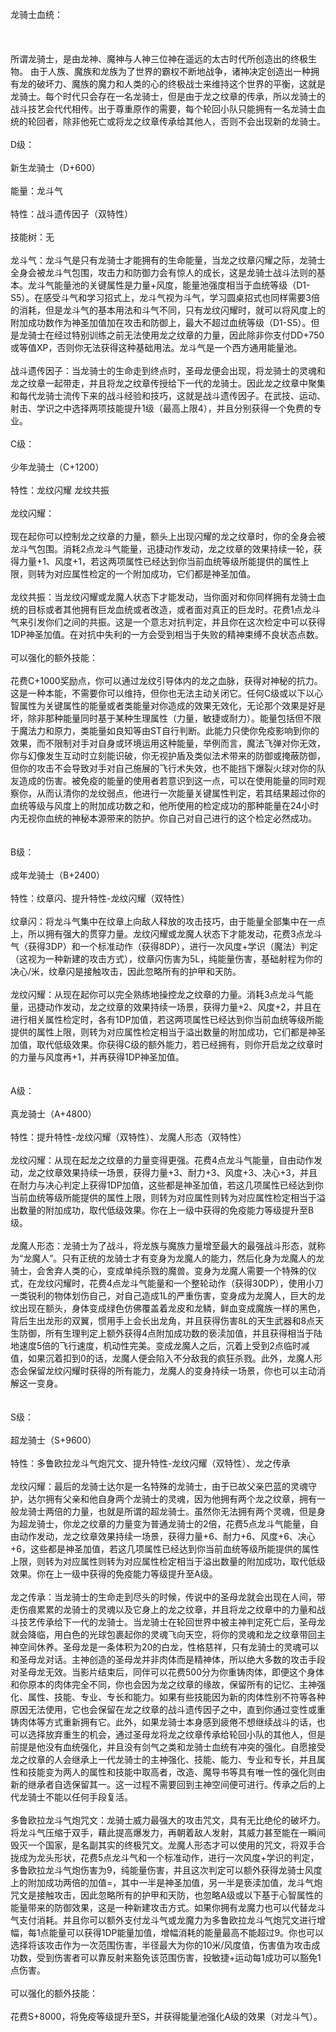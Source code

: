 <title>龙骑士血统</title>
<meta name="GENERATOR" content="WinCHM">
<meta http-equiv="Content-Type" content="text/html; charset=gb2312">
<br>龙骑士血统：
<br>
<br>
<br>
<br>所谓龙骑士，是由龙神、魔神与人神三位神在遥远的太古时代所创造出的终极生物。 由于人族、魔族和龙族为了世界的霸权不断地战争，诸神决定创造出一种拥有龙的破坏力、魔族的魔力和人类的心的终极战士来维持这个世界的平衡，这就是龙骑士。每个时代只会存在一名龙骑士，但是由于龙之纹章的传承，所以龙骑士的战斗技艺会代代相传。出于尊重原作的需要，每个轮回小队只能拥有一名龙骑士血统的轮回者，除非他死亡或将龙之纹章传承给其他人，否则不会出现新的龙骑士。
<br>
<br>D级：
<br>
<br>新生龙骑士（D+600）
<br>
<br>能量：龙斗气
<br>
<br>特性：战斗遗传因子（双特性）
<br>
<br>技能树：无
<br>
<br>龙斗气：龙斗气是只有龙骑士才能拥有的生命能量，当龙之纹章闪耀之际，龙骑士全身会被龙斗气包围，攻击力和防御力会有惊人的成长，这是龙骑士战斗法则的基本。龙斗气能量池的关键属性是力量+风度，能量池强度相当于血统等级（D1-S5）。在感受斗气和学习招式上，龙斗气视为斗气，学习圆桌招式也同样需要3倍的消耗，但是龙斗气的基本用法和斗气不同，只有龙纹闪耀时，就可以将风度上的附加成功数作为神圣加值加在攻击和防御上，最大不超过血统等级（D1-S5）。但是龙骑士在经过特别训练之前无法使用龙之纹章的力量，因此除非你支付DD+750或等值XP，否则你无法获得这种基础用法。龙斗气是一个西方通用能量池。
<br>
<br>战斗遗传因子：当龙骑士的生命走到终点时，圣母龙便会出现，将龙骑士的灵魂和龙之纹章一起带走，并且将龙之纹章传授给下一代的龙骑士。因此龙之纹章中聚集和每代龙骑士流传下来的战斗经验和技巧，这就是战斗遗传因子。在武技、运动、射击、学识之中选择两项技能提升1级（最高上限4），并且分别获得一个免费的专业。
<br>
<br>C级：
<br>
<br>少年龙骑士（C+1200）
<br>
<br>特性：龙纹闪耀 龙纹共振
<br> 
<br>龙纹闪耀：
<br>
<br>现在起你可以控制龙之纹章的力量，额头上出现闪耀的龙之纹章时，你的全身会被龙斗气包围。消耗2点龙斗气能量，迅捷动作发动，龙之纹章的效果持续一轮，获得力量+1、风度+1，若这两项属性已经达到你当前血统等级所能提供的属性上限，则转为对应属性检定的一个附加成功，它们都是神圣加值。
<br>
<br>龙纹共振：当龙纹闪耀或龙魔人状态下才能发动，当你面对和你同样拥有龙骑士血统的目标或者其他拥有巨龙血统或者改造，或者面对真正的巨龙时。花费1点龙斗气来引发你们之间的共振。这是一个意志对抗判定，并且你在这次检定中可以获得1DP神圣加值。在对抗中失利的一方会受到相当于失败的精神束缚不良状态点数。
<br>
<br>可以强化的额外技能：
<br>
<br>花费C+1000奖励点，你可以通过龙纹引导体内的龙之血脉，获得对神秘的抗力。这是一种本能，不需要你可以维持，但你也无法主动关闭它。任何C级或以下以心智属性为关键属性的能量或者类能量对你造成的效果无效化，无论那个效果是好是坏，除非那种能量同时基于某种生理属性（力量，敏捷或耐力）。能量包括但不限于魔法力和原力，类能量如良知等由ST自行判断。此能力只使你免疫影响到你的效果，而不限制对手对自身或环境运用这种能量，举例而言，魔法飞弹对你无效，你与幻像发生互动时立刻能识破，你无视护盾及类似法术带来的防御或掩蔽防御，但你的攻击不会导致对手对自己施展的飞行术失效，也不能挡下爆裂火球对你的队友造成的伤害。被免疫的能量的使用者若意识到这一点，可以在使用能量的同时观察你，从而认清你的龙纹弱点，他进行一次能量关键属性判定，若其结果超过你的血统等级与风度上的附加成功数之和，他所使用的检定成功的那种能量在24小时内无视你血统的神秘本源带来的防护。你自己对自己进行的这个检定必然成功。 
<br>
<br>
<br>B级：
<br>
<br>成年龙骑士（B+2400）
<br>
<br>特性：纹章闪、提升特性-龙纹闪耀（双特性）
<br>
<br>纹章闪：将龙斗气集中在纹章上向敌人释放的攻击技巧，由于能量全部集中在一点上，所以拥有强大的贯穿力量。龙纹闪耀或龙魔人状态下才能发动，花费3点龙斗气（获得3DP）和一个标准动作（获得8DP），进行一次风度+学识（魔法）判定（这视为一种新建的攻击方式），纹章闪伤害为5L，纯能量伤害，基础射程为你的决心/米，纹章闪是接触攻击，因此忽略所有的护甲和天防。
<br>
<br>龙纹闪耀：从现在起你可以完全熟练地操控龙之纹章的力量。消耗3点龙斗气能量，迅捷动作发动，龙之纹章的效果持续一场景，获得力量+2、风度+2，并且在进行相关属性检定时，各有1DP加值，若这两项属性已经达到你当前血统等级所能提供的属性上限，则转为对应属性检定相当于溢出数量的附加成功，它们都是神圣加值，取代低级效果。你获得C级的额外能力，若已经拥有，则你开启龙之纹章时的力量与风度再+1，并再获得1DP神圣加值。
<br>
<br>
<br>A级：
<br>
<br>真龙骑士（A+4800）
<br>
<br>特性：提升特性-龙纹闪耀（双特性）、龙魔人形态（双特性）
<br>
<br>龙纹闪耀：从现在起龙之纹章的力量变得更强。花费4点龙斗气能量，自由动作发动，龙之纹章效果持续一场景，获得力量+3、耐力+3、风度+3、决心+3，并且在耐力与决心判定上获得1DP加值，这些都是神圣加值，若这几项属性已经达到你当前血统等级所能提供的属性上限，则转为对应属性则转为对应属性检定相当于溢出数量的附加成功，取代低级效果。你在上一级中获得的免疫能力等级提升至B级。
<br>
<br>龙魔人形态：龙骑士为了战斗，将龙族与魔族力量增至最大的最强战斗形态，就称为“龙魔人”。只有正统的龙骑士才有变身为龙魔人的能力，然后化身为龙魔人的龙骑士，会舍弃人类的心，变成单纯杀戮的魔兽。变身为龙魔人需要一个特殊的仪式，在龙纹闪耀时，花费4点龙斗气能量和一个整轮动作（获得30DP），使用小刀一类锐利的物体划伤自己，对自己造成1L的严重伤害，变身成为龙魔人，巨大的龙纹出现在额头，身体变成绿色仿佛覆盖着龙皮和龙鳞，鲜血变成魔族一样的黑色，背后生出龙形的双翼，惯用手上会长出龙角，并且获得伤害8L的天生武器和8点天生防御，所有生理判定上额外获得4点附加成功数的亵渎加值，并且获得相当于陆地速度5倍的飞行速度，机动性完美。变成龙魔人之后，沉着上受到2点临时减值，如果沉着扣到0的话，龙魔人便会陷入不分敌我的疯狂杀戮。此外，龙魔人形态会保留龙纹闪耀时获得的所有能力，龙魔人的变身持续一场景，你也可以主动消解这一变身。
<br>
<br>
<br>S级：
<br>
<br>超龙骑士（S+9600）
<br>
<br>特性：多鲁欧拉龙斗气炮咒文、提升特性-龙纹闪耀（双特性）、龙之传承
<br>
<br>龙纹闪耀：最后的龙骑士达尔是一名特殊的龙骑士，由于已故父亲巴蓝的灵魂守护，达尔拥有父亲和他自身两个龙骑士的灵魂，因为他拥有两个龙之纹章，拥有一般龙骑士两倍的力量，也就是所谓的超龙骑士。虽然你无法拥有两个灵魂，但是身为超龙骑士，你龙之纹章的力量变为普通龙骑士的2倍，花费5点龙斗气能量，自由动作发动，龙之纹章效果持续一场景，获得力量+6、耐力+6、风度+6、决心+6，这些都是神圣加值，若这几项属性已经达到你当前血统等级所能提供的属性上限，则转为对应属性则转为对应属性检定相当于溢出数量的附加成功，取代低级效果。你在上一级中获得的免疫能力等级提升至A级。 
<br>
<br>龙之传承：当龙骑士的生命走到尽头的时候，传说中的圣母龙就会出现在人间，带走伤痕累累的龙骑士的灵魂以及它身上的龙之纹章，并且将龙之纹章中的力量和战斗技艺传承给下一代的龙骑士。当龙骑士在轮回世界中被主神判定死亡后，圣母龙就会降临，用白色的光球包裹起你的灵魂飞向天空，将你的灵魂和龙之纹章带回主神空间休养。圣母龙是一条体积为20的白龙，性格慈祥，只有龙骑士的灵魂可以和圣母龙对话。主神创造的圣母龙并非肉体而是精神体，所以绝大多数的攻击手段对圣母龙无效。当影片结束后，同伴可以花费500分为你重铸肉体，即便这个身体和你原本的肉体完全不同，你也会因为龙之纹章的缘故，保留所有的记忆、主神强化、属性、技能、专业、专长和能力。如果有些技能因为新的肉体性别不符等各种原因无法使用，它也会保留在龙之纹章的战斗遗传因子之中，直到你通过变性或重铸肉体等方式重新拥有它。此外，如果龙骑士本身感到疲倦不想继续战斗的话，也可以选择放弃重生的机会，通过圣母龙将龙之纹章传承给轮回小队的其他人，但是前提是他没有血统强化，并且没有剑气之类和龙骑士血统有冲突的强化。自愿接受龙之纹章的人会继承上一代龙骑士的主神强化、技能、能力、专业和专长，并且属性和技能变为两人的属性和技能中取高者，改造、魔导书等具有唯一性的强化则由新的继承者自选保留其一。这一过程不需要回到主神空间便可进行。传承之后的上代龙骑士不能以任何手段复活。
<br>
<br>多鲁欧拉龙斗气炮咒文：龙骑士威力最强大的攻击咒文，具有无比绝伦的破坏力。将龙斗气压缩于双手，藉此提高爆发力，再朝着敌人发射，其威力甚至能在一瞬间毁灭一个国家，是名副其实的终极咒文。龙魔人形态才可以使用的咒文，将双手合拢成为龙头形状，花费5点龙斗气和一个标准动作，进行一次风度+学识的判定，多鲁欧拉龙斗气炮伤害为9，纯能量伤害，并且这次判定可以额外获得龙骑士风度上的附加成功两倍的加值=，其中一半是神圣加值，另一半是亵渎加值，龙斗气炮咒文是接触攻击，因此忽略所有的护甲和天防，也忽略A级或以下基于心智属性的能量带来的防御效果，这是一种新建攻击方式。如果你拥有龙魔力也可以代替龙斗气支付消耗。并且你可以额外支付龙斗气或龙魔力为多鲁欧拉龙斗气炮咒文进行增幅，每1点能量可以获得1DP能量加值，增幅消耗的能量最高不能超过9。你也可以选择将该攻击作为一次范围伤害，半径最大为你的10米/风度值，伤害值为攻击成功数，受到伤害者可以靠反射来豁免该范围伤害，投敏捷+运动每1成功可以豁免1点伤害。
<br>
<br>可以强化的额外技能：
<br> 
<br>花费S+8000，将免疫等级提升至S，并获得能量池强化A级的效果（对龙斗气）。